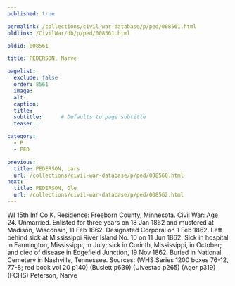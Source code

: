 ```yaml
---
published: true

permalink: /collections/civil-war-database/p/ped/008561.html
oldlink: /CivilWar/db/p/ped/008561.html

oldid: 008561

title: PEDERSON, Narve

pagelist:
  exclude: false
  order: 8561
  image: 
  alt:
  caption:
  title:
  subtitle:      # Defaults to page subtitle
  teaser:

category: 
  - P 
  - PED

previous:
  title: PEDERSON, Lars
  url: /collections/civil-war-database/p/ped/008560.html  
next:
  title: PEDERSON, Ole
  url: /collections/civil-war-database/p/ped/008562.html   
---
```

WI 15th Inf Co K. Residence: Freeborn County, Minnesota. Civil War: Age 24. Unmarried. Enlisted for three years on 18 Jan 1862 and mustered at Madison, Wisconsin, 11 Feb 1862. Designated Corporal on 1 Feb 1862. Left behind sick at Mississippi River Island No. 10 on 11 Jun 1862. Sick in hospital in Farmington, Mississippi, in July; sick in Corinth, Mississippi, in October; and died of disease in Edgefield Junction, 19 Nov 1862. Buried in National Cemetery in Nashville, Tennessee. Sources: (WHS Series 1200 boxes 76-12, 77-8; red book vol 20 p140) (Buslett p639) (Ulvestad p265) (Ager p319) (FCHS) &#147;Peterson, Narve&#148;